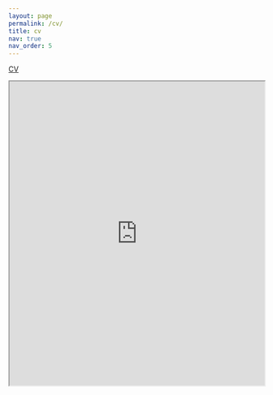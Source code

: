 ```yaml
---
layout: page
permalink: /cv/
title: cv
nav: true
nav_order: 5
---
```


[CV](https://drive.google.com/file/d/1SipfwgKGB7E6Iak6GhS3IWBHOA6SaYXI/view?usp=sharing)


<iframe src="https://drive.google.com/file/d/1SipfwgKGB7E6Iak6GhS3IWBHOA6SaYXI/preview" style="width:100%;height:600px;"></iframe>



